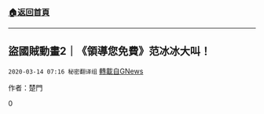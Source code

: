 ###  [:house:返回首頁](https://github.com/ourhimalayas/txt)
---

## 盜國賊動畫2｜《領導您免費》范冰冰大叫！
`2020-03-14 07:16 秘密翻译组` [轉載自GNews](https://gnews.org/zh-hant/140985/)

作者：楚門

0
